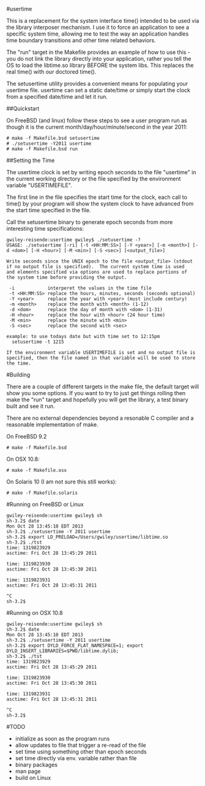#usertime

This is a replacement for the system interface time() intended to be used via
the library interposer mechanism.  I use it to force an application to see a
specific system time, allowing me to test the way an application handles time
boundary transitions and other time related behaviors.

The "run" target in the Makefile provides an example of how to use
this - you do not link the library directly into your application,
rather you tell the OS to load the libtime.so library BEFORE the
system libs.  This replaces the real time() with our doctored time().

The setusertime utility provides a convenient means for populating your
usertime file.  usertime can set a static date/time or simply start the clock
from a specified date/time and let it run.

##Quickstart

On FreeBSD (and linux) follow these steps to see a user program run 
as though it is the current month/day/hour/minute/second in the year 2011:

```
# make -f Makefile.bsd setusertime
# ./setusertime -Y2011 usertime
# make -f Makefile.bsd run
```

##Setting the Time

The usertime clock is set by writing epoch seconds to the file "usertime" in the
current working directory or the file specified by the environment
variable "USERTIMEFILE".

The first line in the file specifies the start time for the clock, each
call to time() by your program will show the system clock to have advanced
from the start time specified in the file.

Call the setusertime binary to generate epoch seconds from more interesting
time specifications:

```
gwiley-reisende:usertime gwiley$ ./setusertime -?
USAGE: ./setusertime [-ri] [-t <HH:MM:SS>] [-Y <year>] [-m <month>] [-d <dom>] [-H <hour>] [-M <min>] [-S <sec>] [<output_file>]

Write seconds since the UNIX epoch to the file <output_file> (stdout
if no output file is specified).  The current system time is used
and elements specified via options are used to replace portions of
the system time before providing the output.

 -i            interperet the values in the time file
 -t <HH:MM:SS> replace the hours, minutes, seconds (seconds optional)
 -Y <year>     replace the year with <year> (must include century)
 -m <month>    replace the month with <month> (1-12)
 -d <dom>      replace the day of month with <dom> (1-31)
 -H <hour>     replace the hour with <hour> (24 hour time)
 -M <min>      replace the minute with <min>
 -S <sec>      replace the second with <sec>

example: to use todays date but with time set to 12:15pm
  setusertime -t 1215

If the environment variable USERTIMEFILE is set and no output file is
specified, then the file named in that variable will be used to store
the time.
```

#Building

There are a couple of different targets in the make file, the default target
will show you some options.  If you want to try to just get things rolling
then make the "run" target and hopefully you will get the library, a test
binary built and see it run.

There are no external dependencies beyond a resonable C compiler and a
reasonable implementation of make.

On FreeBSD 9.2

```
# make -f Makefile.bsd
```

On OSX 10.8:

```
# make -f Makefile.osx
```

On Solaris 10 (I am not sure this still works):
```
# make -f Makefile.solaris
```

#Running on FreeBSD or Linux

```
gwiley-reisende:usertime gwiley$ sh
sh-3.2$ date
Mon Oct 28 13:45:10 EDT 2013
sh-3.2$ ./setusertime -Y 2011 usertime
sh-3.2$ export LD_PRELOAD=/Users/gwiley/usertime/libtime.so 
sh-3.2$ ./tst
time: 1319823929
asctime: Fri Oct 28 13:45:29 2011

time: 1319823930
asctime: Fri Oct 28 13:45:30 2011

time: 1319823931
asctime: Fri Oct 28 13:45:31 2011

^C
sh-3.2$ 
```

#Running on OSX 10.8

```
gwiley-reisende:usertime gwiley$ sh
sh-3.2$ date
Mon Oct 28 13:45:10 EDT 2013
sh-3.2$ ./setusertime -Y 2011 usertime
sh-3.2$ export DYLD_FORCE_FLAT_NAMESPACE=1; export DYLD_INSERT_LIBRARIES=$PWD/libtime.dylib;
sh-3.2$ ./tst
time: 1319823929
asctime: Fri Oct 28 13:45:29 2011

time: 1319823930
asctime: Fri Oct 28 13:45:30 2011

time: 1319823931
asctime: Fri Oct 28 13:45:31 2011

^C
sh-3.2$ 

```


#TODO
* initialize as soon as the program runs
* allow updates to file that trigger a re-read of the file
* set time using something other than epoch seconds
* set time directly via env. variable rather than file
* binary packages
* man page
* build on Linux

